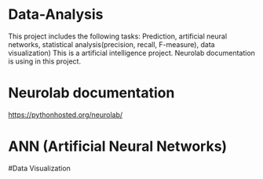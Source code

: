 # Data-Analysis
This project includes the following tasks: Prediction, artificial neural networks, statistical analysis(precision, recall, F-measure), data visualization)
This is a artificial intelligence project. Neurolab documentation is using in this project. 
# Neurolab documentation
https://pythonhosted.org/neurolab/
# ANN (Artificial Neural Networks)
#Data Visualization
